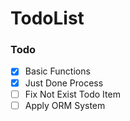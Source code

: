 # TodoList 

### Todo
-[x] Basic Functions
-[x] Just Done Process  
-[ ] Fix Not Exist Todo Item  
-[ ] Apply ORM System
